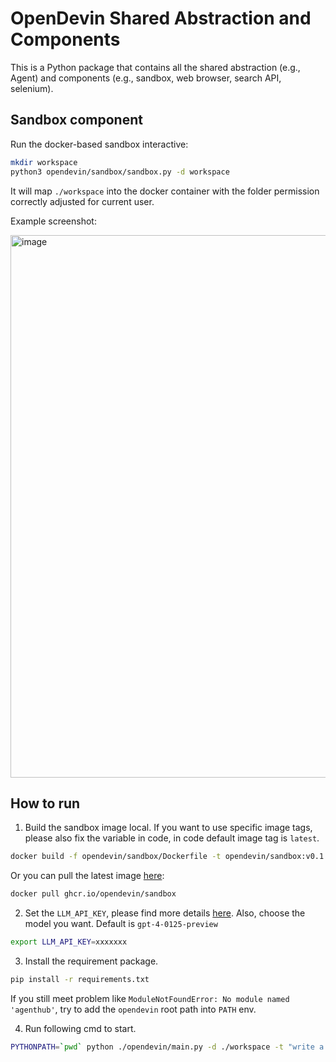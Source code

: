 # OpenDevin Shared Abstraction and Components

This is a Python package that contains all the shared abstraction (e.g., Agent) and components (e.g., sandbox, web browser, search API, selenium).

## Sandbox component

Run the docker-based sandbox interactive:

```bash
mkdir workspace
python3 opendevin/sandbox/sandbox.py -d workspace
```

It will map `./workspace` into the docker container with the folder permission correctly adjusted for current user.

Example screenshot:

<img width="868" alt="image" src="https://github.com/OpenDevin/OpenDevin/assets/38853559/8dedcdee-437a-4469-870f-be29ca2b7c32">


## How to run

1. Build the sandbox image local. If you want to use specific image tags, please also fix the variable in code, in code default image tag is `latest`.
```bash 
docker build -f opendevin/sandbox/Dockerfile -t opendevin/sandbox:v0.1 .
```

Or you can pull the latest image [here](https://github.com/opendevin/OpenDevin/pkgs/container/sandbox):
```bash
docker pull ghcr.io/opendevin/sandbox
```

2. Set the `LLM_API_KEY`, please find more details [here](https://help.openai.com/en/articles/5112595-best-practices-for-api-key-safety). Also, choose the model you want. Default is `gpt-4-0125-preview`
```bash
export LLM_API_KEY=xxxxxxx
```

3. Install the requirement package.
```bash
pip install -r requirements.txt
```
If you still meet problem like `ModuleNotFoundError: No module named 'agenthub'`, try to add the `opendevin` root path into `PATH` env.

4. Run following cmd to start.
```bash
PYTHONPATH=`pwd` python ./opendevin/main.py -d ./workspace -t "write a bash script that prints hello world"
```
